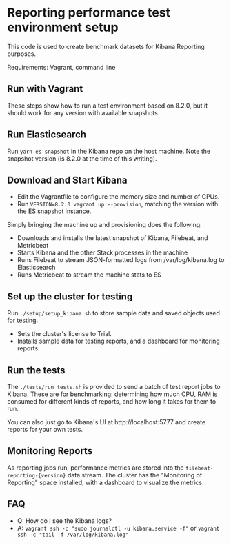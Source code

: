 # Reporting performance test environment setup

This code is used to create benchmark datasets for Kibana Reporting purposes.

Requirements: Vagrant, command line

## Run with Vagrant

These steps show how to run a test environment based on 8.2.0, but it should work for any version with available snapshots.

## Run Elasticsearch
Run `yarn es snapshot` in the Kibana repo on the host machine. Note the snapshot version (is 8.2.0 at the time of this writing).

## Download and Start Kibana
- Edit the Vagrantfile to configure the memory size and number of CPUs.
- Run `VERSION=8.2.0 vagrant up --provision`, matching the version with the ES snapshot instance.

Simply bringing the machine up and provisioning does the following:

 - Downloads and installs the latest snapshot of Kibana, Filebeat, and Metricbeat
 - Starts Kibana and the other Stack processes in the machine
 - Runs Filebeat to stream JSON-formatted logs from /var/log/kibana.log to Elasticsearch
 - Runs Metricbeat to stream the machine stats to ES

## Set up the cluster for testing
Run `./setup/setup_kibana.sh` to store sample data and saved objects used for testing.

 - Sets the cluster's license to Trial.
 - Installs sample data for testing reports, and a dashboard for monitoring reports.

## Run the tests
The `./tests/run_tests.sh` is provided to send a batch of test report jobs to Kibana. These are for
benchmarking: determining how much CPU, RAM is consumed for different kinds of reports, and how long it takes
for them to run.

You can also just go to Kibana's UI at http://localhost:5777 and create reports for your own tests.

## Monitoring Reports
As reporting jobs run, performance metrics are stored into the `filebeat-reporting-{version}` data stream. The
cluster has the "Monitoring of Reporting" space installed, with a dashboard to visualize the metrics.

## FAQ

- Q: How do I see the Kibana logs?
- A: `vagrant ssh -c "sudo journalctl -u kibana.service -f"` or `vagrant ssh -c "tail -f /var/log/kibana.log"`

